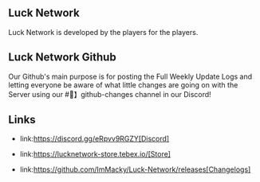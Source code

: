 ##  Luck Network 

Luck Network is developed by the players for the players.

## Luck Network Github

Our Github's main purpose is for posting the Full Weekly Update Logs and letting everyone be aware of what little changes are going on with the Server using our #📃】github-changes channel in our Discord!

## Links

* link:https://discord.gg/eRpvv9RGZY[Discord]

* link:https://lucknetwork-store.tebex.io/[Store]

* link:https://github.com/ImMacky/Luck-Network/releases[Changelogs]
